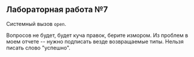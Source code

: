 ## Лабораторная работа №7

Системный вызов `open`.

Вопросов не будет, будет куча правок, берите измором. Из проблем в моем отчете -- нужно подписать везде возвращаемые типы. Нельзя писать слово "успешно".
